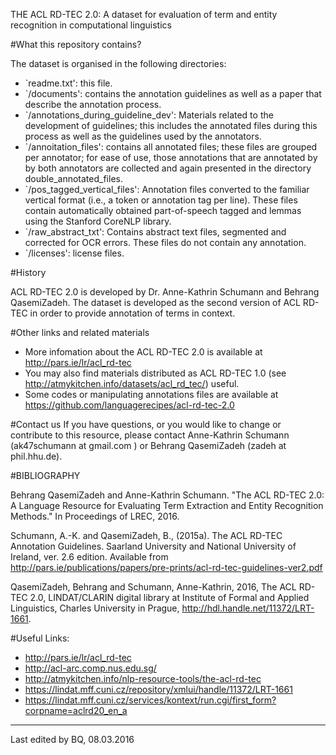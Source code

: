 
THE ACL RD-TEC 2.0: A dataset for evaluation of term and entity recognition in computational linguistics


#What this repository contains?

The dataset is organised in the following directories:
* `readme.txt': this file.
* `/documents': contains the annotation guidelines as well as a paper that describe the annotation process.
* `/annotations_during_guideline_dev': Materials related to the development of guidelines; this includes the annotated files during this process as well as the guidelines used by the annotators. 
* `/annoitation_files': contains all annotated files; these files are grouped per annotator; for ease of use, those annotations that are annotated by by both annotators are collected and again presented in the directory double_annotated_files. 
* `/pos_tagged_vertical_files': Annotation files converted to the familiar vertical format (i.e., a token or annotation tag per line). These files contain automatically obtained part-of-speech tagged  and lemmas using the Stanford CoreNLP library. 
* `/raw_abstract_txt': Contains abstract text files, segmented and corrected for OCR errors. These files do not contain any annotation.
* `/licenses': license files.


#History

ACL RD-TEC 2.0 is developed by Dr. Anne-Kathrin Schumann and Behrang QasemiZadeh. The dataset is developed as the second version of ACL RD-TEC in order to provide annotation of terms in context. 


#Other links and related materials
* More infomation about the ACL RD-TEC 2.0 is available at http://pars.ie/lr/acl_rd-tec
* You may also find materials distributed as ACL RD-TEC 1.0 (see http://atmykitchen.info/datasets/acl_rd_tec/) useful.
* Some codes or manipulating annotations files are available at https://github.com/languagerecipes/acl-rd-tec-2.0

#Contact us
If you have questions, or you would like to change or contribute to this resource, please contact Anne-Kathrin Schumann (ak47schumann at gmail.com ) or Behrang QasemiZadeh (zadeh at phil.hhu.de).

#BIBLIOGRAPHY

Behrang QasemiZadeh and  Anne-Kathrin Schumann. "The ACL RD-TEC 2.0: A Language Resource for Evaluating Term Extraction
and Entity Recognition Methods." In Proceedings of LREC, 2016.
 
Schumann, A.-K. and QasemiZadeh, B., (2015a). The ACL RD-TEC Annotation Guidelines. Saarland University and National University of Ireland, ver. 2.6 edition. Available from http://pars.ie/publications/papers/pre-prints/acl-rd-tec-guidelines-ver2.pdf

QasemiZadeh, Behrang and Schumann, Anne-Kathrin, 2016, The ACL RD-TEC 2.0, LINDAT/CLARIN digital library at Institute of Formal and Applied Linguistics, Charles University in Prague, http://hdl.handle.net/11372/LRT-1661.

#Useful Links:
* http://pars.ie/lr/acl_rd-tec
* http://acl-arc.comp.nus.edu.sg/
* http://atmykitchen.info/nlp-resource-tools/the-acl-rd-tec
* https://lindat.mff.cuni.cz/repository/xmlui/handle/11372/LRT-1661
* https://lindat.mff.cuni.cz/services/kontext/run.cgi/first_form?corpname=aclrd20_en_a

----
Last edited by BQ, 08.03.2016
